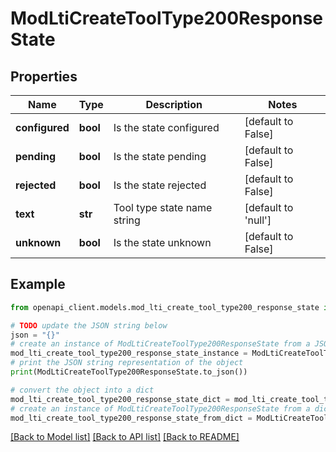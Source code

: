 # ModLtiCreateToolType200ResponseState


## Properties

Name | Type | Description | Notes
------------ | ------------- | ------------- | -------------
**configured** | **bool** | Is the state configured | [default to False]
**pending** | **bool** | Is the state pending | [default to False]
**rejected** | **bool** | Is the state rejected | [default to False]
**text** | **str** | Tool type state name string | [default to 'null']
**unknown** | **bool** | Is the state unknown | [default to False]

## Example

```python
from openapi_client.models.mod_lti_create_tool_type200_response_state import ModLtiCreateToolType200ResponseState

# TODO update the JSON string below
json = "{}"
# create an instance of ModLtiCreateToolType200ResponseState from a JSON string
mod_lti_create_tool_type200_response_state_instance = ModLtiCreateToolType200ResponseState.from_json(json)
# print the JSON string representation of the object
print(ModLtiCreateToolType200ResponseState.to_json())

# convert the object into a dict
mod_lti_create_tool_type200_response_state_dict = mod_lti_create_tool_type200_response_state_instance.to_dict()
# create an instance of ModLtiCreateToolType200ResponseState from a dict
mod_lti_create_tool_type200_response_state_from_dict = ModLtiCreateToolType200ResponseState.from_dict(mod_lti_create_tool_type200_response_state_dict)
```
[[Back to Model list]](../README.md#documentation-for-models) [[Back to API list]](../README.md#documentation-for-api-endpoints) [[Back to README]](../README.md)


